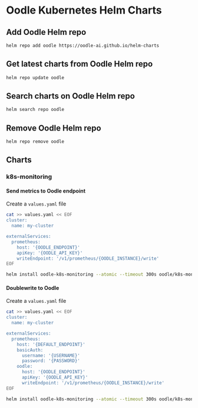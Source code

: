 # Oodle Kubernetes Helm Charts

## Add Oodle Helm repo

```bash
helm repo add oodle https://oodle-ai.github.io/helm-charts
```

## Get latest charts from Oodle Helm repo

```bash
helm repo update oodle
```

## Search charts on Oodle Helm repo

```bash
helm search repo oodle
```

## Remove Oodle Helm repo

```bash
helm repo remove oodle
```

## Charts

### k8s-monitoring

#### Send metrics to Oodle endpoint 

Create a `values.yaml` file

```bash
cat >> values.yaml << EOF
cluster:
  name: my-cluster

externalServices:
  prometheus:
    host: '{OODLE_ENDPOINT}'
    apiKey: '{OODLE_API_KEY}'
    writeEndpoint: '/v1/prometheus/{OODLE_INSTANCE}/write'
EOF

helm install oodle-k8s-monitoring --atomic --timeout 300s oodle/k8s-monitoring --values values.yaml
```

#### Doublewrite to Oodle

Create a `values.yaml` file

```bash
cat >> values.yaml << EOF
cluster:
  name: my-cluster

externalServices:
  prometheus:
    host: '{DEFAULT_ENDPOINT}'
    basicAuth:
      username: '{USERNAME}'
      password: '{PASSWORD}'
    oodle:
      host: '{OODLE_ENDPOINT}'
      apiKey: '{OODLE_API_KEY}'
      writeEndpoint: '/v1/prometheus/{OODLE_INSTANCE}/write'
EOF

helm install oodle-k8s-monitoring --atomic --timeout 300s oodle/k8s-monitoring --values values.yaml
```
